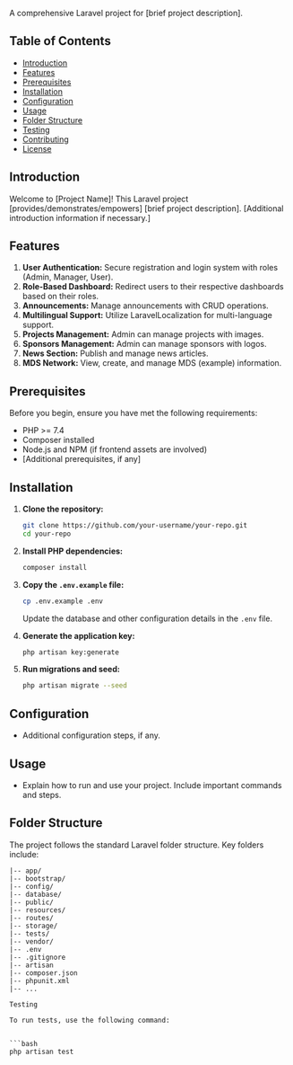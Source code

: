 A comprehensive Laravel project for [brief project description].

## Table of Contents

- [Introduction](#introduction)
- [Features](#features)
- [Prerequisites](#prerequisites)
- [Installation](#installation)
- [Configuration](#configuration)
- [Usage](#usage)
- [Folder Structure](#folder-structure)
- [Testing](#testing)
- [Contributing](#contributing)
- [License](#license)

## Introduction

Welcome to [Project Name]! This Laravel project [provides/demonstrates/empowers] [brief project description]. [Additional introduction information if necessary.]

## Features

1. **User Authentication:** Secure registration and login system with roles (Admin, Manager, User).
2. **Role-Based Dashboard:** Redirect users to their respective dashboards based on their roles.
3. **Announcements:** Manage announcements with CRUD operations.
4. **Multilingual Support:** Utilize LaravelLocalization for multi-language support.
5. **Projects Management:** Admin can manage projects with images.
6. **Sponsors Management:** Admin can manage sponsors with logos.
7. **News Section:** Publish and manage news articles.
8. **MDS Network:** View, create, and manage MDS (example) information.

## Prerequisites

Before you begin, ensure you have met the following requirements:

- PHP >= 7.4
- Composer installed
- Node.js and NPM (if frontend assets are involved)
- [Additional prerequisites, if any]

## Installation

1. **Clone the repository:**

    ```bash
    git clone https://github.com/your-username/your-repo.git
    cd your-repo
    ```

2. **Install PHP dependencies:**

    ```bash
    composer install
    ```

3. **Copy the `.env.example` file:**

    ```bash
    cp .env.example .env
    ```

    Update the database and other configuration details in the `.env` file.

4. **Generate the application key:**

    ```bash
    php artisan key:generate
    ```

5. **Run migrations and seed:**

    ```bash
    php artisan migrate --seed
    ```

## Configuration

- Additional configuration steps, if any.

## Usage

- Explain how to run and use your project. Include important commands and steps.

## Folder Structure

The project follows the standard Laravel folder structure. Key folders include:

```plaintext
|-- app/
|-- bootstrap/
|-- config/
|-- database/
|-- public/
|-- resources/
|-- routes/
|-- storage/
|-- tests/
|-- vendor/
|-- .env
|-- .gitignore
|-- artisan
|-- composer.json
|-- phpunit.xml
|-- ...

Testing

To run tests, use the following command:


```bash
php artisan test
```
